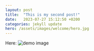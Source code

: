 ```yaml
---
layout: post
title:  "This is my second post!"
date:   2023-07-27 15:12:50 +0200
categories: jekyll update
hero: /assets/images/welcome/hero.jpg
---
```



Here:
![demo image](/engineering-education/assets/images/welcome/new-site.jpg)